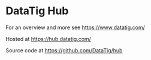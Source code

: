 # DataTig Hub

For an overview and more see https://www.datatig.com/

Hosted at https://hub.datatig.com/

Source code at https://github.com/DataTig/hub

